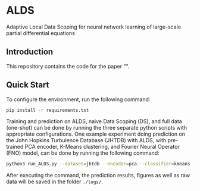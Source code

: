 # ALDS
Adaptive Local Data Scoping for neural network learning of large-scale partial differential equations

## Introduction
This repository contains the code for the paper "". 

## Quick Start
To configure the environment, run the following command:
```bash
pip install -r requirements.txt
```

Training and prediction on ALDS, naive Data Scoping (DS), and full data (one-shot) can be done by running the three separate python scripts with appropriate configurations. One example experiment doing prediction on the John Hopkins Turbulence Database (JHTDB) with ALDS, with pre-trained PCA encoder, K-Means clustering, and Fourier Neural Operator (FNO) model, can be done by running the following command:
```bash
python3 run_ALDS.py --dataset=jhtdb --encoder=pca --classifier=kmeans --model=fno --exp_name=fno_jhtdb_alds --mode=pred --exp_config /trace/group/biosimmlab/wxu2/ARRS/configs/exp_config/fno_jhtdb.yaml --train_config /trace/group/biosimmlab/wxu2/ARRS/configs/train_config/fno.yaml 
```
After executing the command, the prediction results, figures as well as raw data will be saved in the folder `./logs/`.
